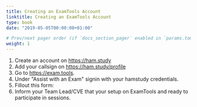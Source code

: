 ```yaml
---
title: Creating an ExamTools Account
linktitle: Creating an ExamTools Account
type: book
date: "2019-05-05T00:00:00+01:00"

# Prev/next pager order (if `docs_section_pager` enabled in `params.toml`)
weight: 1
---
```


1. Create an account on https://ham.study
2. Add your callsign on https://ham.study/profile
3. Go to https://exam.tools.
4. Under "Assist with an Exam" signin with your hamstudy credentials.
5. Fillout this form:
6. Inform your Team Lead/CVE that your setup on ExamTools and ready to participate in sessions. 